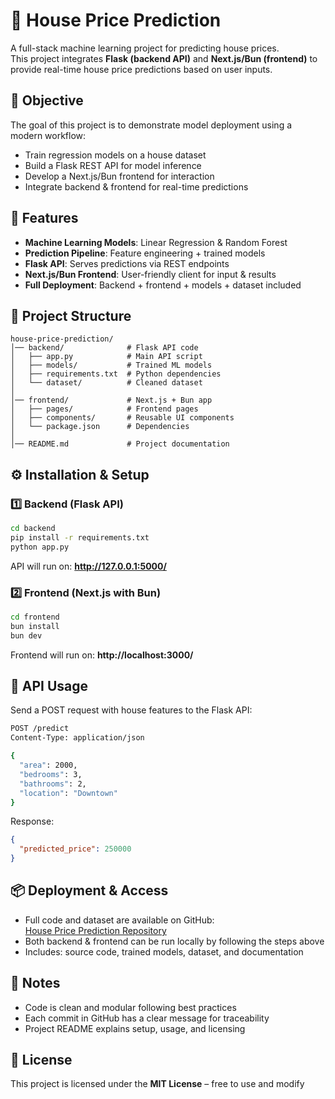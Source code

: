 # 🏡 House Price Prediction  

A full-stack machine learning project for predicting house prices.  
This project integrates **Flask (backend API)** and **Next.js/Bun (frontend)** to provide real-time house price predictions based on user inputs.  

## 🎯 Objective  
The goal of this project is to demonstrate model deployment using a modern workflow:  
- Train regression models on a house dataset  
- Build a Flask REST API for model inference  
- Develop a Next.js/Bun frontend for interaction  
- Integrate backend & frontend for real-time predictions  

## 🚀 Features  
- **Machine Learning Models**: Linear Regression & Random Forest  
- **Prediction Pipeline**: Feature engineering + trained models  
- **Flask API**: Serves predictions via REST endpoints  
- **Next.js/Bun Frontend**: User-friendly client for input & results  
- **Full Deployment**: Backend + frontend + models + dataset included  

## 📂 Project Structure  
```
house-price-prediction/
│── backend/              # Flask API code
│   ├── app.py            # Main API script
│   ├── models/           # Trained ML models
│   ├── requirements.txt  # Python dependencies
│   └── dataset/          # Cleaned dataset
│
│── frontend/             # Next.js + Bun app
│   ├── pages/            # Frontend pages
│   ├── components/       # Reusable UI components
│   └── package.json      # Dependencies
│
│── README.md             # Project documentation
```

## ⚙️ Installation & Setup  

### 1️⃣ Backend (Flask API)  
```bash
cd backend
pip install -r requirements.txt
python app.py
```
API will run on: **http://127.0.0.1:5000/**  

### 2️⃣ Frontend (Next.js with Bun)  
```bash
cd frontend
bun install
bun dev
```
Frontend will run on: **http://localhost:3000/**  

## 🔗 API Usage  
Send a POST request with house features to the Flask API:  

```bash
POST /predict
Content-Type: application/json

{
  "area": 2000,
  "bedrooms": 3,
  "bathrooms": 2,
  "location": "Downtown"
}
```

Response:  
```json
{
  "predicted_price": 250000
}
```

## 📦 Deployment & Access  
- Full code and dataset are available on GitHub:  
  [House Price Prediction Repository](https://github.com/amixiid1/house-price-prediction-ML)  
- Both backend & frontend can be run locally by following the steps above  
- Includes: source code, trained models, dataset, and documentation  

## 📝 Notes  
- Code is clean and modular following best practices  
- Each commit in GitHub has a clear message for traceability  
- Project README explains setup, usage, and licensing  

## 📜 License  
This project is licensed under the **MIT License** – free to use and modify